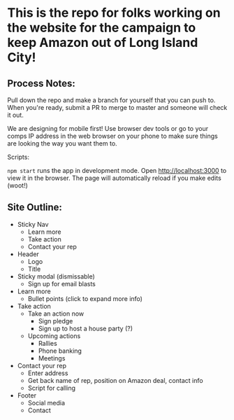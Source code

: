 # This is the repo for folks working on the website for the campaign to keep Amazon out of Long Island City!

## Process Notes:
Pull down the repo and make a branch for yourself that you can push to. When you're ready, submit a PR to merge to master and someone will check it out.

We are designing for mobile first! Use browser dev tools or go to your comps IP address in the web browser on your phone to make sure things are looking the way you want them to.

Scripts:

`npm start` runs the app in development mode. Open [http://localhost:3000](http://localhost:3000) to view it in the browser. The page will automatically reload if you make edits (woot!)

## Site Outline:

- Sticky Nav
  - Learn more
  - Take action
  - Contact your rep
- Header
  - Logo
  - Title
- Sticky modal (dismissable)
  - Sign up for email blasts
- Learn more
  - Bullet points (click to expand more info)
- Take action
  - Take an action now
    - Sign pledge
    - Sign up to host a house party (?)
  - Upcoming actions
    - Rallies
    - Phone banking
    - Meetings
- Contact your rep
  - Enter address
  - Get back name of rep, position on Amazon deal, contact info
  - Script for calling
- Footer
  - Social media
  - Contact
